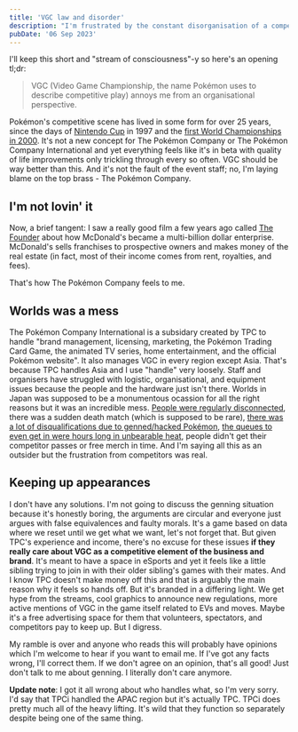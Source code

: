```yaml
---
title: 'VGC law and disorder'
description: "I'm frustrated by the constant disorganisation of a competitive scene that has lived in some form for over 25 years. VGC should be better than this."
pubDate: '06 Sep 2023'
---
```


I'll keep this short and "stream of consciousness"-y so here's an opening tl;dr:

> VGC (Video Game Championship, the name Pokémon uses to describe competitive play) annoys me from an organisational perspective.

Pokémon's competitive scene has lived in some form for over 25 years, since the days of [Nintendo Cup](https://www.smogon.com/articles/nintendo-cup-1997) in 1997 and the [first World Championships in 2000](https://www.provokemedia.com/latest/article/pokemon-2000-world-championships). It's not a new concept for The Pokémon Company or The Pokémon Company International and yet everything feels like it's in beta with quality of life improvements only trickling through every so often. VGC should be way better than this. And it's not the fault of the event staff; no, I'm laying blame on the top brass - The Pokémon Company.

## I'm not lovin' it

Now, a brief tangent: I saw a really good film a few years ago called [The Founder](https://letterboxd.com/film/the-founder/) about how McDonald's became a multi-billion dollar enterprise. McDonald's sells franchises to prospective owners and makes money of the real estate (in fact, most of their income comes from rent, royalties, and fees).

That's how The Pokémon Company feels to me.

## Worlds was a mess

The Pokémon Company International is a subsidary created by TPC to handle "brand management, licensing, marketing, the Pokémon Trading Card Game, the animated TV series, home entertainment, and the official Pokémon website". It also manages VGC in every region except Asia. That's because TPC handles Asia and I use "handle" very loosely. Staff and organisers have struggled with logistic, organisational, and equipment issues because the people and the hardware just isn't there. Worlds in Japan was supposed to be a monumentous ocassion for all the right reasons but it was an incredible mess. [People were regularly disconnected](https://esi.si.com/pokemon/mass-disconnects-threaten-competitive-integrity-at-pok%C3%A9mon-world-championship), there was a sudden death match (which is supposed to be rare), [there was a lot of disqualifications due to genned/hacked Pokémon](https://www.videogameschronicle.com/news/pokemon-players-disqualified-from-world-championships-for-using-hacked-pokemon/), [the queues to even get in were hours long in unbearable heat](https://twitter.com/JamesWBaek/status/1697671974489821569), people didn't get their competitor passes or free merch in time. And I'm saying all this as an outsider but the frustration from competitors was real.

## Keeping up appearances

I don't have any solutions. I'm not going to discuss the genning situation because it's honestly boring, the arguments are circular and everyone just argues with false equivalences and faulty morals. It's a game based on data where we reset until we get what we want, let's not forget that. But given TPC's experience and income, there's no excuse for these issues **if they really care about VGC as a competitive element of the business and brand**. It's meant to have a space in eSports and yet it feels like a little sibling trying to join in with their older sibling's games with their mates. And I know TPC doesn't make money off this and that is arguably the main reason why it feels so hands off. But it's branded in a differing light. We get hype from the streams, cool graphics to announce new regulations, more active mentions of VGC in the game itself related to EVs and moves. Maybe it's a free advertising space for them that volunteers, spectators, and competitors pay to keep up. But I digress.

My ramble is over and anyone who reads this will probably have opinions which I'm welcome to hear if you want to email me. If I've got any facts wrong, I'll correct them. If we don't agree on an opinion, that's all good! Just don't talk to me about genning. I literally don't care anymore.

<smaller>**Update note**: I got it all wrong about who handles what, so I'm very sorry. I'd say that TPCi handled the APAC region but it's actually TPC. TPCi does pretty much all of the heavy lifting. It's wild that they function so separately despite being one of the same thing.</smaller>